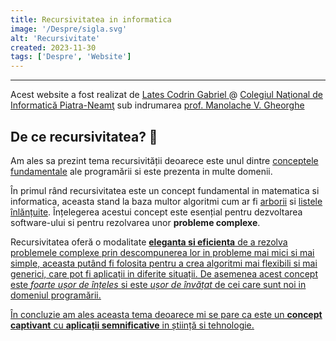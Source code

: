 ```yaml
---
title: Recursivitatea in informatica
image: '/Despre/sigla.svg'
alt: 'Recursivitate'
created: 2023-11-30
tags: ['Despre', 'Website']
---
```


---

Acest website a fost realizat de <u> Lates Codrin Gabriel </u> @ [Colegiul Naţional de Informatică Piatra-Neamţ](http://cni.nt.edu.ro/new/) sub indrumarea <u> prof. Manolache V. Gheorghe </u>

## De ce recursivitatea? 🤔

Am ales sa prezint tema recursivității deoarece este unul dintre <u>conceptele fundamentale</u> ale programării si este prezenta in multe domenii.

În primul rând recursivitatea este un concept fundamental in matematica si informatica, aceasta stand la baza multor algoritmi cum ar fi [arborii](https://www.pbinfo.ro/articole/5982/arbori-cu-radacina) si [listele înlănțuite](https://www.pbinfo.ro/articole/19576/liste-liniare-simplu-inlantuite-alocate-dinamic). Înțelegerea acestui concept este esențial pentru dezvoltarea software-ului si pentru rezolvarea unor **probleme complexe**.

Recursivitatea oferă o modalitate **<u>eleganta si eficienta<u>** de a rezolva problemele complexe prin descompunerea lor in probleme mai mici si mai simple, aceasta putând fi folosita pentru a crea algoritmi mai flexibili si mai generici, care pot fi aplicații in diferite situații. De asemenea acest concept este _foarte ușor de înțeles_ si este _ușor de învățat_ de cei care sunt noi in domeniul programării.

În concluzie am ales aceasta tema deoarece mi se pare ca este un **concept captivant** cu **aplicații semnificative** in știință si tehnologie.
